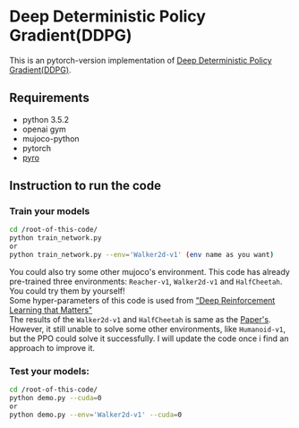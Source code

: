 # Deep Deterministic Policy Gradient(DDPG)
This is an pytorch-version implementation of [Deep Deterministic Policy Gradient(DDPG)](https://arxiv.org/abs/1509.02971). 

## Requirements
- python 3.5.2
- openai gym
- mujoco-python
- pytorch
- [pyro](http://pyro.ai/)

## Instruction to run the code
### Train your models
```bash
cd /root-of-this-code/
python train_network.py
or
python train_network.py --env='Walker2d-v1' (env name as you want)

```
You could also try some other mujoco's environment. This code has already pre-trained three environments: `Reacher-v1`, `Walker2d-v1` and `HalfCheetah`. You could try them by yourself!  
Some hyper-parameters of this code is used from ["Deep Reinforcement Learning that Matters"](https://arxiv.org/abs/1709.06560)  
The results of the `Walker2d-v1` and `HalfCheetah` is same as the [Paper's](https://arxiv.org/abs/1709.06560). However, it still unable to solve some other environments, like `Humanoid-v1`, but the PPO could solve it successfully. I will update the code once i find an approach to improve it.


### Test your models:
```bash
cd /root-of-this-code/
python demo.py --cuda=0
or
python demo.py --env='Walker2d-v1' --cuda=0

```






